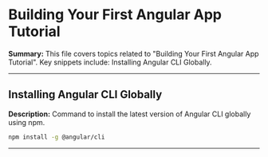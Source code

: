# Building Your First Angular App Tutorial

**Summary:** This file covers topics related to "Building Your First Angular App Tutorial". Key snippets include: Installing Angular CLI Globally.

---

## Installing Angular CLI Globally

**Description:** Command to install the latest version of Angular CLI globally using npm.

```bash
npm install -g @angular/cli
```

---